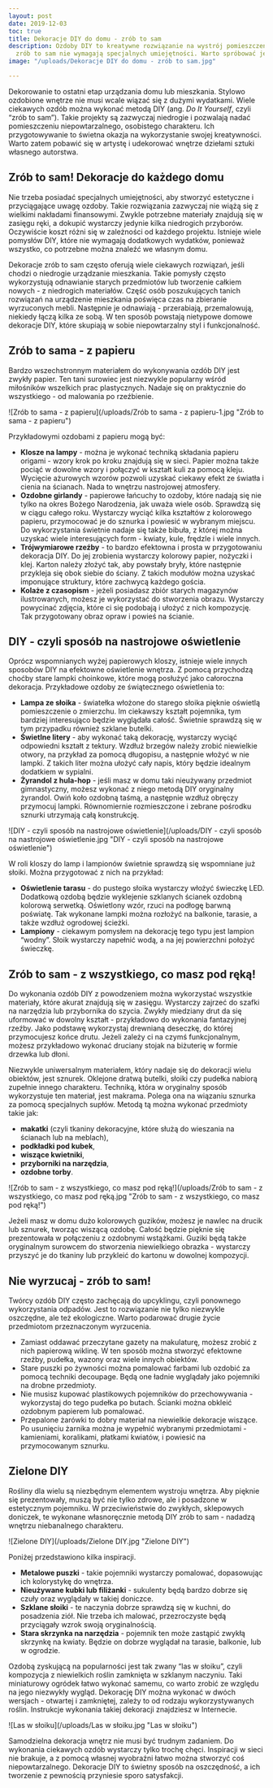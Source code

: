 ```yaml
---
layout: post
date: 2019-12-03
toc: true
title: Dekoracje DIY do domu - zrób to sam
description: Ozdoby DIY to kreatywne rozwiązanie na wystrój pomieszczeń. Dekoracje
  zrób to sam nie wymagają specjalnych umiejętności. Warto spróbować je przygotować.
image: "/uploads/Dekoracje DIY do domu - zrób to sam.jpg"

---
```

Dekorowanie to ostatni etap urządzania domu lub mieszkania. Stylowo ozdobione wnętrze nie musi wcale wiązać się z dużymi wydatkami. Wiele ciekawych ozdób można wykonać metodą DIY (ang. _Do It Yourself_, czyli “zrób to sam”). Takie projekty są zazwyczaj niedrogie i pozwalają nadać pomieszczeniu niepowtarzalnego, osobistego charakteru. Ich przygotowywanie to świetna okazja na wykorzystanie swojej kreatywności. Warto zatem pobawić się w artystę i udekorować wnętrze dziełami sztuki własnego autorstwa.

## Zrób to sam! Dekoracje do każdego domu

Nie trzeba posiadać specjalnych umiejętności, aby stworzyć estetyczne i przyciągające uwagę ozdoby. Takie rozwiązania zazwyczaj nie wiążą się z wielkimi nakładami finansowymi. Zwykle potrzebne materiały znajdują się w zasięgu ręki, a dokupić wystarczy jedynie kilka niedrogich przyborów. Oczywiście koszt różni się w zależności od każdego projektu. Istnieje wiele pomysłów DIY, które nie wymagają dodatkowych wydatków, ponieważ wszystko, co potrzebne można znaleźć we własnym domu.

Dekoracje zrób to sam często oferują wiele ciekawych rozwiązań, jeśli chodzi o niedrogie urządzanie mieszkania. Takie pomysły często wykorzystują odnawianie starych przedmiotów lub tworzenie całkiem nowych - z niedrogich materiałów. Część osób poszukujących tanich rozwiązań na urządzenie mieszkania poświęca czas na zbieranie wyrzuconych mebli. Następnie je odnawiają - przerabiają, przemalowują, niekiedy łączą kilka ze sobą. W ten sposób powstają nietypowe domowe dekoracje DIY, które skupiają w sobie niepowtarzalny styl i funkcjonalność.

## Zrób to sama - z papieru

Bardzo wszechstronnym materiałem do wykonywania ozdób DIY jest zwykły papier. Ten tani surowiec jest niezwykle popularny wśród miłośników wszelkich prac plastycznych. Nadaje się on praktycznie do wszystkiego - od malowania po rzeźbienie.

![Zrób to sama - z papieru](/uploads/Zrób to sama - z papieru-1.jpg "Zrób to sama - z papieru")

Przykładowymi ozdobami z papieru mogą być:

* **Klosze na lampy** - można je wykonać techniką składania papieru origami - wzory krok po kroku znajdują się w sieci. Papier można także pociąć w dowolne wzory i połączyć w kształt kuli za pomocą kleju. Wycięcie ażurowych wzorów pozwoli uzyskać ciekawy efekt ze światła i cienia na ścianach. Nada to wnętrzu nastrojowej atmosfery.
* **Ozdobne girlandy** - papierowe łańcuchy to ozdoby, które nadają się nie tylko na okres Bożego Narodzenia, jak uważa wiele osób. Sprawdzą się w ciągu całego roku. Wystarczy wyciąć kilka kształtów z kolorowego papieru, przymocować je do sznurka i powiesić w wybranym miejscu. Do wykorzystania świetnie nadaje się także bibuła, z której można uzyskać wiele interesujących form - kwiaty, kule, frędzle i wiele innych.
* **Trójwymiarowe rzeźby** - to bardzo efektowna i prosta w przygotowaniu dekoracja DIY. Do jej zrobienia wystarczy kolorowy papier, nożyczki i klej. Karton należy złożyć tak, aby powstały bryły, które następnie przykleja się obok siebie do ściany. Z takich modułów można uzyskać imponujące struktury, które zachwycą każdego gościa.
* **Kolaże z czasopism** - jeżeli posiadasz zbiór starych magazynów ilustrowanych, możesz je wykorzystać do stworzenia obrazu. Wystarczy powycinać zdjęcia, które ci się podobają i ułożyć z nich kompozycję. Tak przygotowany obraz opraw i powieś na ścianie.

## DIY - czyli sposób na nastrojowe oświetlenie

Oprócz wspomnianych wyżej papierowych kloszy, istnieje wiele innych sposobów DIY na efektowne oświetlenie wnętrza. Z pomocą przychodzą choćby stare lampki choinkowe, które mogą posłużyć jako całoroczna dekoracja. Przykładowe ozdoby ze świątecznego oświetlenia to:

* **Lampa ze słoika** - światełka włożone do starego słoika pięknie oświetlą pomieszczenie o zmierzchu. Im ciekawszy kształt pojemnika, tym bardziej interesująco będzie wyglądała całość. Świetnie sprawdzą się w tym przypadku również szklane butelki.
* **Świetlne litery** - aby wykonać taką dekorację, wystarczy wyciąć odpowiedni kształt z tektury. Wzdłuż brzegów należy zrobić niewielkie otwory, na przykład za pomocą długopisu, a następnie włożyć w nie lampki. Z takich liter można ułożyć cały napis, który będzie idealnym dodatkiem w sypialni.
* **Żyrandol z hula-hop** - jeśli masz w domu taki nieużywany przedmiot gimnastyczny, możesz wykonać z niego metodą DIY oryginalny żyrandol. Owiń koło ozdobną taśmą, a następnie wzdłuż obręczy przymocuj lampki. Równomiernie rozmieszczone i zebrane pośrodku sznurki utrzymają całą konstrukcję.

![DIY - czyli sposób na nastrojowe oświetlenie](/uploads/DIY - czyli sposób na nastrojowe oświetlenie.jpg "DIY - czyli sposób na nastrojowe oświetlenie")

W roli kloszy do lamp i lampionów świetnie sprawdzą się wspomniane już słoiki. Można przygotować z nich na przykład:

* **Oświetlenie tarasu** - do pustego słoika wystarczy włożyć świeczkę LED. Dodatkową ozdobą będzie wyklejenie szklanych ścianek ozdobną kolorową serwetką. Oświetlony wzór, rzuci na podłogę barwną poświatę. Tak wykonane lampki można rozłożyć na balkonie, tarasie, a także wzdłuż ogrodowej ścieżki.
* **Lampiony** - ciekawym pomysłem na dekorację tego typu jest lampion “wodny”. Słoik wystarczy napełnić wodą, a na jej powierzchni położyć świeczkę.

## Zrób to sam - z wszystkiego, co masz pod ręką!

Do wykonania ozdób DIY z powodzeniem można wykorzystać wszystkie materiały, które akurat znajdują się w zasięgu. Wystarczy zajrzeć do szafki na narzędzia lub przybornika do szycia. Zwykły miedziany drut da się uformować w dowolny kształt - przykładowo do wykonania fantazyjnej rzeźby. Jako podstawę wykorzystaj drewnianą deseczkę, do której przymocujesz końce drutu. Jeżeli zależy ci na czymś funkcjonalnym, możesz przykładowo wykonać druciany stojak na biżuterię w formie drzewka lub dłoni.

Niezwykle uniwersalnym materiałem, który nadaje się do dekoracji wielu obiektów, jest sznurek. Oklejone dratwą butelki, słoiki czy pudełka nabiorą zupełnie innego charakteru. Techniką, która w oryginalny sposób wykorzystuje ten materiał, jest makrama. Polega ona na wiązaniu sznurka za pomocą specjalnych supłów. Metodą tą można wykonać przedmioty takie jak:

* **makatki** (czyli tkaniny dekoracyjne, które służą do wieszania na ścianach lub na meblach),
* **podkładki pod kubek**,
* **wiszące kwietniki**,
* **przyborniki na narzędzia**,
* **ozdobne torby**.

![Zrób to sam - z wszystkiego, co masz pod ręką!](/uploads/Zrób to sam - z wszystkiego, co masz pod ręką.jpg "Zrób to sam - z wszystkiego, co masz pod ręką!")

Jeżeli masz w domu dużo kolorowych guzików, możesz je nawlec na drucik lub sznurek, tworząc wiszącą ozdobę. Całość będzie pięknie się prezentowała w połączeniu z ozdobnymi wstążkami. Guziki będą także oryginalnym surowcem do stworzenia niewielkiego obrazka - wystarczy przyszyć je do tkaniny lub przykleić do kartonu w dowolnej kompozycji.

## Nie wyrzucaj - zrób to sam!

Twórcy ozdób DIY często zachęcają do upcyklingu, czyli ponownego wykorzystania odpadów. Jest to rozwiązanie nie tylko niezwykle oszczędne, ale też ekologiczne. Warto podarować drugie życie przedmiotom przeznaczonym wyrzucenia.

* Zamiast oddawać przeczytane gazety na makulaturę, możesz zrobić z nich papierową wiklinę. W ten sposób można stworzyć efektowne rzeźby, pudełka, wazony oraz wiele innych obiektów.
* Stare puszki po żywności można pomalować farbami lub ozdobić za pomocą techniki decoupage. Będą one ładnie wyglądały jako pojemniki na drobne przedmioty.
* Nie musisz kupować plastikowych pojemników do przechowywania - wykorzystaj do tego pudełka po butach. Ścianki można obkleić ozdobnym papierem lub pomalować.
* Przepalone żarówki to dobry materiał na niewielkie dekoracje wiszące. Po usunięciu żarnika można je wypełnić wybranymi przedmiotami - kamieniami, koralikami, płatkami kwiatów, i powiesić na przymocowanym sznurku.

## Zielone DIY

Rośliny dla wielu są niezbędnym elementem wystroju wnętrza. Aby pięknie się prezentowały, muszą być nie tylko zdrowe, ale i posadzone w estetycznym pojemniku. W przeciwieństwie do zwykłych, sklepowych doniczek, te wykonane własnoręcznie metodą DIY zrób to sam - nadadzą wnętrzu niebanalnego charakteru.

![Zielone DIY](/uploads/Zielone DIY.jpg "Zielone DIY")

Poniżej przedstawiono kilka inspiracji.

* **Metalowe puszki** - takie pojemniki wystarczy pomalować, dopasowując ich kolorystykę do wnętrza.
* **Nieużywane kubki lub filiżanki** - sukulenty będą bardzo dobrze się czuły oraz wyglądały w takiej doniczce.
* **Szklane słoiki** - te naczynia dobrze sprawdzą się w kuchni, do posadzenia ziół. Nie trzeba ich malować, przezroczyste będą przyciągały wzrok swoją oryginalnością.
* **Stara skrzynka na narzędzia** - pojemnik ten może zastąpić zwykłą skrzynkę na kwiaty. Będzie on dobrze wyglądał na tarasie, balkonie, lub w ogrodzie.

Ozdobą zyskującą na popularności jest tak zwany “las w słoiku”, czyli kompozycja z niewielkich roślin zamknięta w szklanym naczyniu. Taki miniaturowy ogródek łatwo wykonać samemu, co warto zrobić ze względu na jego niezwykły wygląd. Dekorację DIY można wykonać w dwóch wersjach - otwartej i zamkniętej, zależy to od rodzaju wykorzystywanych roślin. Instrukcje wykonania takiej dekoracji znajdziesz w Internecie.

![Las w słoiku](/uploads/Las w słoiku.jpg "Las w słoiku")

Samodzielna dekoracja wnętrz nie musi być trudnym zadaniem. Do wykonania ciekawych ozdób wystarczy tylko trochę chęci. Inspiracji w sieci nie brakuje, a z pomocą własnej wyobraźni łatwo można stworzyć coś niepowtarzalnego. Dekoracje DIY to świetny sposób na oszczędność, a ich tworzenie z pewnością przyniesie sporo satysfakcji.